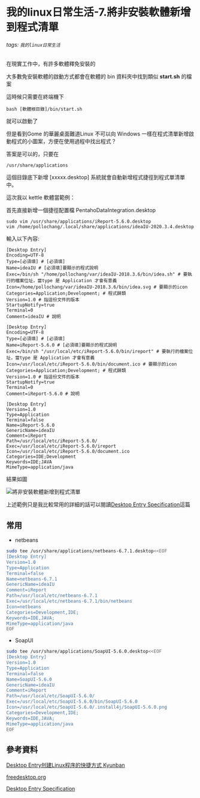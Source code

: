 # 我的linux日常生活-7.將非安裝軟體新增到程式清單

###### tags: `我的linux日常生活`

在現實工作中，有許多軟體釋免安裝的

大多數免安裝軟體的啟動方式都會在軟體的 bin  資料夾中找到類似 **start.sh** 的檔案

這時候只需要在終端機下

```shell=
bash [軟體根目錄]/bin/start.sh
```

就可以啟動了

但是看到Gome 的華麗桌面難道Linux 不可以向 Windows 一樣在程式清單新增啟動程式的小圖案，方便在使用過程中找出程式？

答案是可以的，只要在

```
/usr/share/applications
```

這個目錄底下新增 [xxxxx.desktop] 系統就會自動新增程式捷徑到程式單清單中。

這次我以 kettle 軟體當範例：

首先直接新增一個捷徑配置檔 PentahoDataIntegration.desktop

```
sudo vim /usr/share/applications/iReport-5.6.0.desktop
vim /home/pollochang/.local/share/applications/ideaIU-2020.3.4.desktop
```

輸入以下內容: 

```shell=
[Desktop Entry]
Encoding=UTF-8
Type=[必須填] # [必須填]
Name=ideaIU # [必須填]要顯示的程式說明
Exec=/bin/sh "/home/pollochang/var/ideaIU-2018.3.6/bin/idea.sh" # 要執行的檔案位址，當type 是 Application 才會有意義
Icon=/home/pollochang/var/ideaIU-2018.3.6/bin/idea.svg # 要顯示的icon
Categories=Application;Development; # 程式歸類
Version=1.0 # 指這份文件的版本
StartupNotify=true
Terminal=0
Comment=ideaIU # 說明
```

```
[Desktop Entry]
Encoding=UTF-8
Type=[必須填] # [必須填]
Name=iReport-5.6.0 # [必須填]要顯示的程式說明
Exec=/bin/sh "/usr/local/etc/iReport-5.6.0/bin/ireport" # 要執行的檔案位址，當type 是 Application 才會有意義
Icon=/usr/local/etc/iReport-5.6.0/bin/document.ico # 要顯示的icon
Categories=Application;Development; # 程式歸類
Version=1.0 # 指這份文件的版本
StartupNotify=true
Terminal=0
Comment=iReport-5.6.0 # 說明
```

```shell
[Desktop Entry]
Version=1.0
Type=Application
Terminal=false
Name=iReport-5.6.0
GenericName=ideaIU
Comment=iReport
Path=/usr/local/etc/iReport-5.6.0/
Exec=/usr/local/etc/iReport-5.6.0/ireport
Icon=/usr/local/etc/iReport-5.6.0/document.ico
Categories=IDE;Development
Keywords=IDE;JAVA
MimeType=application/java
```

結果如圖

![將非安裝軟體新增到程式清單](https://i.imgur.com/rfhOiMO.png "將非安裝軟體新增到程式清單")


上述範例只是我比較常用的詳細的話可以閱讀[Desktop Entry Specification](https://specifications.freedesktop.org/desktop-entry-spec/desktop-entry-spec-latest.html)這篇

## 常用

* netbeans

```bash
sudo tee /usr/share/applications/netbeans-6.7.1.desktop<<EOF
[Desktop Entry]
Version=1.0
Type=Application
Terminal=false
Name=netbeans-6.7.1
GenericName=ideaIU
Comment=iReport
Path=/usr/local/etc/netbeans-6.7.1
Exec=/usr/local/etc/netbeans-6.7.1/bin/netbeans
Icon=netbeans
Categories=Development,IDE;
Keywords=IDE,JAVA;
MimeType=application/java
EOF
```

* SoapUI

```bash
sudo tee /usr/share/applications/SoapUI-5.6.0.desktop<<EOF
[Desktop Entry]
Version=1.0
Type=Application
Terminal=false
Name=SoapUI-5.6.0
GenericName=ideaIU
Comment=iReport
Path=/usr/local/etc/SoapUI-5.6.0/
Exec=/usr/local/etc/SoapUI-5.6.0/bin/SoapUI-5.6.0
Icon=/usr/local/etc/SoapUI-5.6.0/.install4j/SoapUI-5.6.0.png
Categories=Development,IDE;
Keywords=IDE,JAVA;
MimeType=application/java
EOF
```

## 參考資料

[Desktop Entry创建Linux程序的快捷方式 Kyunban](https://www.jianshu.com/p/ebcffc0a06cf)

[freedesktop.org](https://www.freedesktop.org/wiki/)

[Desktop Entry Specification](https://specifications.freedesktop.org/desktop-entry-spec/desktop-entry-spec-latest.html)